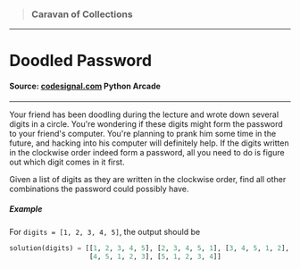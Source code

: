> ### Caravan of Collections

---

# Doodled Password

#### Source: [codesignal.com](https://codesignal.com/) Python Arcade

---

Your friend has been doodling during the lecture and wrote down several digits in a circle. You're wondering if these digits might form the password to your friend's computer. You're planning to prank him some time in the future, and hacking into his computer will definitely help. If the digits written in the clockwise order indeed form a password, all you need to do is figure out which digit comes in it first.

Given a list of digits as they are written in the clockwise order, find all other combinations the password could possibly have.

##### Example

For `digits = [1, 2, 3, 4, 5]`, the output should be

```py
solution(digits) = [[1, 2, 3, 4, 5], [2, 3, 4, 5, 1], [3, 4, 5, 1, 2],
                    [4, 5, 1, 2, 3], [5, 1, 2, 3, 4]]
```
